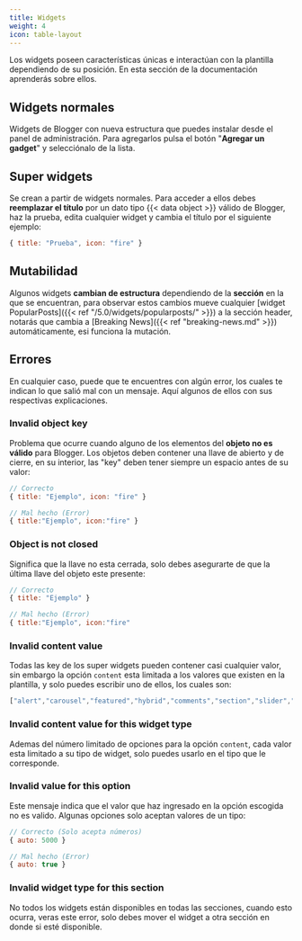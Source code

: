 ```yaml
---
title: Widgets
weight: 4
icon: table-layout
---
```


Los widgets poseen características únicas e interactúan con la plantilla dependiendo de su posición. En esta sección de la documentación aprenderás sobre ellos.

## Widgets normales

Widgets de Blogger con nueva estructura que puedes instalar desde el panel de administración. Para agregarlos pulsa el botón "**Agregar un gadget**" y selecciónalo de la lista.

## Super widgets

Se crean a partir de widgets normales. Para acceder a ellos debes **reemplazar el título** por un dato tipo {{< data object >}} válido de Blogger, haz la prueba, edita cualquier widget y cambia el título por el siguiente ejemplo:

```js
{ title: "Prueba", icon: "fire" }
```

## Mutabilidad

Algunos widgets **cambian de estructura** dependiendo de la **sección** en la que se encuentran, para observar estos cambios mueve cualquier [widget PopularPosts]({{< ref "/5.0/widgets/popularposts/" >}}) a la sección header, notarás que cambia a [Breaking News]({{< ref "breaking-news.md" >}}) automáticamente, esi funciona la mutación.

## Errores

En cualquier caso, puede que te encuentres con algún error, los cuales te indican lo que salió mal con un mensaje. Aquí algunos de ellos con sus respectivas explicaciones.

### Invalid object key

Problema que ocurre cuando alguno de los elementos del **objeto no es válido** para Blogger. Los objetos deben contener una llave de abierto y de cierre, en su interior, las "key" deben tener siempre un espacio antes de su valor:

```js
// Correcto
{ title: "Ejemplo", icon: "fire" }

// Mal hecho (Error)
{ title:"Ejemplo", icon:"fire" }
```

### Object is not closed

Significa que la llave no esta cerrada, solo debes asegurarte de que la última llave del objeto este presente:

```js
// Correcto
{ title: "Ejemplo" }

// Mal hecho (Error)
{ title:"Ejemplo", icon:"fire"
```


### Invalid content value

Todas las key de los super widgets pueden contener casi cualquier valor, sin embargo la opción `content` esta limitada a los valores que existen en la plantilla, y solo puedes escribir uno de ellos, los cuales son:

```js
["alert","carousel","featured","hybrid","comments","section","slider","trending"]
```


### Invalid content value for this widget type

Ademas del número limitado de opciones para la opción `content`, cada valor esta limitado a su tipo de widget, solo puedes usarlo en el tipo que le corresponde.


### Invalid value for this option

Este mensaje indica que el valor que haz ingresado en la opción escogida no es valido. Algunas opciones solo aceptan valores de un tipo:

```js
// Correcto (Solo acepta números)
{ auto: 5000 }

// Mal hecho (Error)
{ auto: true }
```

### Invalid widget type for this section

No todos los widgets están disponibles en todas las secciones, cuando esto ocurra, veras este error, solo debes mover el widget a otra sección en donde si esté disponible.









